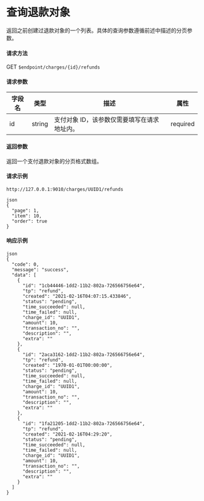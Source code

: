 # 查询退款对象

返回之前创建过退款对象的一个列表。具体的查询参数遵循前述中描述的分页参数。

#### 请求方法

GET `$endpoint/charges/{id}/refunds`

#### 请求参数

| 字段名 | 类型   | 描述                                        | 属性     |
| ------ | ------ | ------------------------------------------- | -------- |
| id     | string | 支付对象 ID，该参数仅需要填写在请求地址内。 | required |
#### 返回参数

返回一个支付退款对象的分页格式数组。

#### 请求示例

```
http://127.0.0.1:9010/charges/UUID1/refunds
```
```
json
{
  "page": 1,
  "item": 10,
  "order": true
}
```

#### 响应示例

```
json
{
  "code": 0,
  "message": "success",
  "data": [
    {
      "id": "1cb44446-1dd2-11b2-802a-726566756e64",
      "tp": "refund",
      "created": "2021-02-16T04:07:15.433846",
      "status": "pending",
      "time_succeeded": null,
      "time_failed": null,
      "charge_id": "UUID1",
      "amount": 10,
      "transaction_no": "",
      "description": "",
      "extra": ""
    },
    {
      "id": "2aca3162-1dd2-11b2-802a-726566756e64",
      "tp": "refund",
      "created": "1970-01-01T00:00:00",
      "status": "pending",
      "time_succeeded": null,
      "time_failed": null,
      "charge_id": "UUID1",
      "amount": 10,
      "transaction_no": "",
      "description": "",
      "extra": ""
    },
    {
      "id": "1fa21205-1dd2-11b2-802a-726566756e64",
      "tp": "refund",
      "created": "2021-02-16T04:29:20",
      "status": "pending",
      "time_succeeded": null,
      "time_failed": null,
      "charge_id": "UUID1",
      "amount": 10,
      "transaction_no": "",
      "description": "",
      "extra": ""
    }
  ]
}
```
